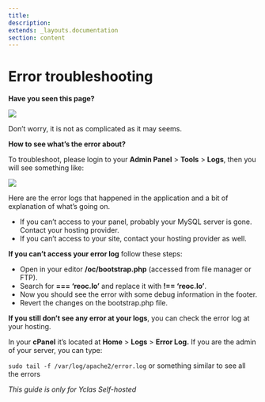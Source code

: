 ```yaml
---
title:
description:
extends: _layouts.documentation
section: content
---
```


# Error troubleshooting

**Have you seen this page?**

![](/assets/images/1.png)


Don’t worry,  it is not as complicated as it may seems.

**How to see what’s the error about?**

To troubleshoot, please login to your   **Admin Panel**  >  **Tools**  >  **Logs**, then you will see something like:

![](/assets/images/internal-server-error-1.png)

Here are the error logs that happened in the application and a bit of explanation of what’s going on.

- If you can’t access to your panel, probably your MySQL server is gone. Contact your hosting provider.
- If you can’t access to your site, contact your hosting provider as well.

  
**If you can’t access your error log**  follow these steps:

- Open in your editor  **/oc/bootstrap.php**  (accessed from file manager or FTP).
- Search for  **=== ‘reoc.lo’**  and replace it with  **!== ‘reoc.lo’**.
- Now you should see the error with some debug information in the footer.
- Revert the changes on the bootstrap.php file.

**If you still don’t see any error at your logs**, you can check the error log at your hosting.

In your  **cPanel**  it’s located at  **Home**  >  **Logs**  >  **Error Log.**  If you are the admin of your server, you can type:

`sudo tail -f /var/log/apache2/error.log`  or something similar to see all the errors


*This guide is only for Yclas Self-hosted*

